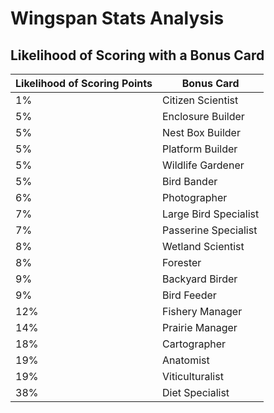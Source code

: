 # Wingspan Stats Analysis

## Likelihood of Scoring with a Bonus Card

| Likelihood of Scoring Points      | Bonus Card |
| ----------- | ----------- |
| 1% | Citizen Scientist |
| 5% | Enclosure Builder |
| 5% | Nest Box Builder |
| 5% | Platform Builder |
| 5% | Wildlife Gardener |
| 5% | Bird Bander |
| 6% | Photographer |
| 7% | Large Bird Specialist |
| 7% | Passerine Specialist |
| 8% | Wetland Scientist |
| 8% | Forester |
| 9% | Backyard Birder |
| 9% | Bird Feeder |
| 12% | Fishery Manager |
| 14% | Prairie Manager |
| 18% | Cartographer |
| 19% | Anatomist |
| 19% | Viticulturalist |
| 38% | Diet Specialist |
